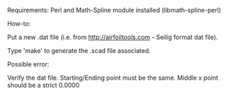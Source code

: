 
Requirements:
 Perl and Math-Spline module installed  (libmath-spline-perl)


How-to:

Put a new .dat file (i.e. from http://airfoiltools.com - Seilig format dat file).

Type 'make' to generate the .scad file associated.



Possible error:

Verify the dat file.
Starting/Ending point must be the same.
Middle x point should be a strict 0.0000

